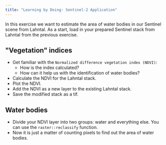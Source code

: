 ```yaml
---
title: "Learning by Doing: Sentinel-2 Application"
--- 
```



In this exercise we want to estimate the area of water bodies in our Sentinel scene from Lahntal.
As a start, load in your prepared Sentinel stack from Lahntal from the previous exercise.


## "Vegetation" indices

* Get familiar with the `Normalized difference vegetation index (NDVI)`:
	* How is the index calculated?
	* How can it help us with the identification of water bodies?
* Calculate the NDVI for the Lahntal stack.
* Plot the NDVI.
* Add the NDVI as a new layer to the existing Lahntal stack.
* Save the modified stack as a tif.

## Water bodies

* Divide your NDVI layer into two groups: water and everything else. You can use the `raster::reclassify` function.
* Now it is just a matter of counting pixels to find out the area of water bodies.



